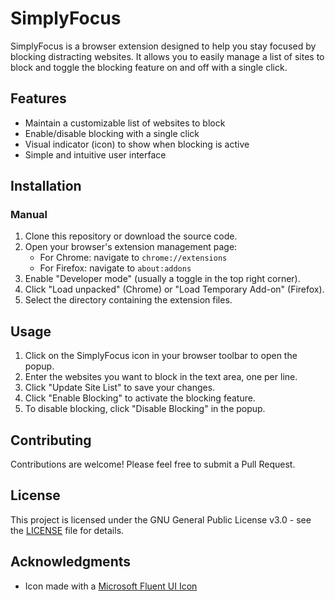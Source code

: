 # SimplyFocus

SimplyFocus is a browser extension designed to help you stay focused by blocking distracting websites. It allows you to easily manage a list of sites to block and toggle the blocking feature on and off with a single click.

## Features

- Maintain a customizable list of websites to block
- Enable/disable blocking with a single click
- Visual indicator (icon) to show when blocking is active
- Simple and intuitive user interface

## Installation

### Manual
1. Clone this repository or download the source code.
2. Open your browser's extension management page:
   - For Chrome: navigate to `chrome://extensions`
   - For Firefox: navigate to `about:addons`
3. Enable "Developer mode" (usually a toggle in the top right corner).
4. Click "Load unpacked" (Chrome) or "Load Temporary Add-on" (Firefox).
5. Select the directory containing the extension files.

## Usage

1. Click on the SimplyFocus icon in your browser toolbar to open the popup.
2. Enter the websites you want to block in the text area, one per line.
3. Click "Update Site List" to save your changes.
4. Click "Enable Blocking" to activate the blocking feature.
5. To disable blocking, click "Disable Blocking" in the popup.

## Contributing

Contributions are welcome! Please feel free to submit a Pull Request.

## License

This project is licensed under the GNU General Public License v3.0 - see the [LICENSE](LICENSE) file for details.

## Acknowledgments

- Icon made with a [Microsoft Fluent UI Icon](https://github.com/microsoft/fluentui-system-icons/blob/main/LICENSE) 